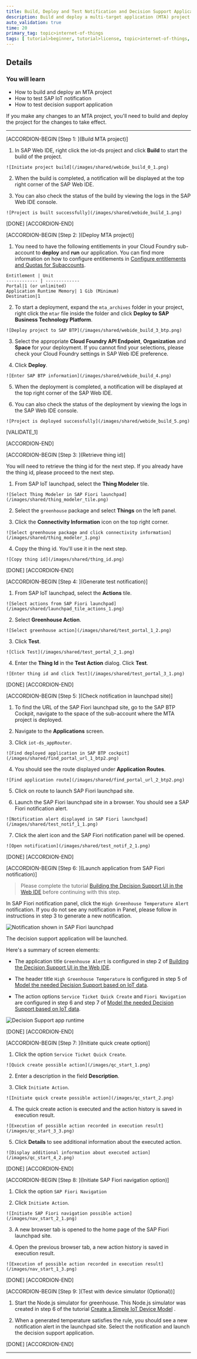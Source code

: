 ```yaml
---
title: Build, Deploy and Test Notification and Decision Support Application
description: Build and deploy a multi-target application (MTA) project in SAP Web IDE, generate a test notification in SAP IoT, and launch the decision support application.
auto_validation: true
time: 20
primary_tag: topic>internet-of-things
tags: [ tutorial>beginner, tutorial>license, topic>internet-of-things, topic>cloud, products>sap-internet-of-things, products>sap-business-technology-platform, products>sap-web-ide ]
---
```


## Details
### You will learn
  - How to build and deploy an MTA project
  - How to test SAP IoT notification
  - How to test decision support application

If you make any changes to an MTA project, you'll need to build and deploy the project for the changes to take effect.

---

[ACCORDION-BEGIN [Step 1: ](Build MTA project)]

  1. In SAP Web IDE, right click the iot-ds project and click **Build** to start the build of the project.

    ![Initiate project build](/images/shared/webide_build_0_1.png)

  2. When the build is completed, a notification will be displayed at the top right corner of the SAP Web IDE.  

  3. You can also check the status of the build by viewing the logs in the SAP Web IDE console.

    ![Project is built successfully](/images/shared/webide_build_1.png)  

[DONE]
[ACCORDION-END]

[ACCORDION-BEGIN [Step 2: ](Deploy MTA project)]

  1. You need to have the following entitlements in your Cloud Foundry sub-account to **deploy** and **run** our application.  You can find more information on how to configure entitlements in [Configure entitlements and Quotas for Subaccounts](https://help.sap.com/viewer/65de2977205c403bbc107264b8eccf4b/Cloud/en-US/5ba357b4fa1e4de4b9fcc4ae771609da.html).

    Entitlement | Unit
    ------------ | -------------
    Portal|1 (or unlimited)
    Application Runtime Memory| 1 Gib (Minimum)
    Destination|1

  2. To start a deployment, expand the `mta_archives` folder in your project, right click the `mtar` file inside the folder and click **Deploy to SAP Business Technology Platform**.

    ![Deploy project to SAP BTP](/images/shared/webide_build_3_btp.png)

  3. Select the appropriate **Cloud Foundry API Endpoint**, **Organization** and **Space** for your deployment.  If you cannot find your selections, please check your Cloud Foundry settings in SAP Web IDE preference.

  4. Click **Deploy**.

    ![Enter SAP BTP information](/images/shared/webide_build_4.png)

  5. When the deployment is completed, a notification will be displayed at the top right corner of the SAP Web IDE.

  6. You can also check the status of the deployment by viewing the logs in the SAP Web IDE console.

    ![Project is deployed successfully](/images/shared/webide_build_5.png)  

[VALIDATE_1]

[ACCORDION-END]

[ACCORDION-BEGIN [Step 3: ](Retrieve thing id)]

  You will need to retrieve the thing id for the next step. If you already have the thing id, please proceed to the next step.

  1. From SAP IoT launchpad, select the **Thing Modeler** tile.

    ![Select Thing Modeler in SAP Fiori launchpad](/images/shared/thing_modeler_tile.png)  

  2. Select the `greenhouse` package and select **Things** on the left panel.

  3. Click the **Connectivity Information** icon on the top right corner.

    ![Select greenhouse package and click connectivity information](/images/shared/thing_modeler_1.png)  

  4. Copy the thing id.  You'll use it in the next step.

    ![Copy thing id](/images/shared/thing_id.png)

[DONE]
[ACCORDION-END]

[ACCORDION-BEGIN [Step 4: ](Generate test notification)]

  1. From SAP IoT launchpad, select the **Actions** tile.

    ![Select actions from SAP Fiori launchpad](/images/shared/launchpad_tile_actions_1.png)

  2. Select **Greenhouse Action**.

    ![Select greenhouse action](/images/shared/test_portal_1_2.png)

  3. Click **Test**.

    ![Click Test](/images/shared/test_portal_2_1.png)

  4. Enter the **Thing Id** in the **Test Action** dialog. Click **Test**.

    ![Enter thing id and click Test](/images/shared/test_portal_3_1.png)


[DONE]
[ACCORDION-END]

[ACCORDION-BEGIN [Step 5: ](Check notification in launchpad site)]

  1. To find the URL of the SAP Fiori launchpad site, go to the SAP BTP Cockpit, navigate to the space of the sub-account where the MTA project is deployed.

  2. Navigate to the **Applications** screen.

  3. Click `iot-ds_appRouter`.

    ![Find deployed application in SAP BTP cockpit](/images/shared/find_portal_url_1_btp2.png)

  4. You should see the route displayed under **Application Routes**.

    ![Find application route](/images/shared/find_portal_url_2_btp2.png)

  5. Click on route to launch SAP Fiori launchpad site.

  6. Launch the SAP Fiori launchpad site in a browser.  You should see a SAP Fiori notification alert.

    ![Notification alert displayed in SAP Fiori launchpad](/images/shared/test_notif_1_1.png)

  7. Click the alert icon and the SAP Fiori notification panel will be opened.

    ![Open notification](/images/shared/test_notif_2_1.png)

[DONE]
[ACCORDION-END]

[ACCORDION-BEGIN [Step 6: ](Launch application from SAP Fiori notification)]

>Please complete the tutorial [Building the Decision Support UI in the Web IDE](iot-ds-3-create-ui) before continuing with this step.

In SAP Fiori notification panel, click the `High Greenhouse Temperature Alert` notification.  If you do not see any notification in Panel, please follow in instructions in step 3 to generate a new notification.

![Notification shown in SAP Fiori launchpad](/images/shared/test_notif_2_1.png)

The decision support application will be launched.  

Here's a summary of screen elements:

  - The application title ``Greenhouse Alert`` is configured in step 2 of [Building the Decision Support UI in the Web IDE](iot-ds-3-create-ui).

  - The header title ``High Greenhouse Temperature`` is configured in step 5 of [Model the needed Decision Support based on IoT data](iot-ds-1-define-actions).

  - The action options ``Service Ticket Quick Create`` and ``Fiori Navigation`` are configured in step 6 and step 7 of [Model the needed Decision Support based on IoT data](iot-ds-1-define-actions).

  ![Decision Support app runtime](/images/ds_runtime_2_1.png)

[DONE]
[ACCORDION-END]

[ACCORDION-BEGIN [Step 7: ](Initiate quick create option)]

  1. Click the option ``Service Ticket Quick Create``.

    ![Quick create possible action](/images/qc_start_1.png)

  2. Enter a description in the field **Description**.

  3. Click ``Initiate Action``.

    ![Initiate quick create possible action](/images/qc_start_2.png)

  4. The quick create action is executed and the action history is saved in execution result.

    ![Execution of possible action recorded in execution result](/images/qc_start_3_3.png)

  5. Click **Details** to see additional information about the executed action.

    ![Display additional information about executed action](/images/qc_start_4_2.png)

[DONE]
[ACCORDION-END]

[ACCORDION-BEGIN [Step 8: ](Initiate SAP Fiori navigation option)]

  1. Click the option `SAP Fiori Navigation`

  2. Click `Initiate Action`.

    ![Initiate SAP Fiori navigation possible action](/images/nav_start_2_1.png)

  3. A new browser tab is opened to the home page of the SAP Fiori launchpad site.

  4. Open the previous browser tab, a new action history is saved in execution result.

    ![Execution of possible action recorded in execution result](/images/nav_start_1_3.png)

[DONE]
[ACCORDION-END]

[ACCORDION-BEGIN [Step 9: ](Test with device simulator (Optional))]

  1. Start the Node.js simulator for greenhouse. This Node.js simulator was created in step 6 of the tutorial [Create a Simple IoT Device Model](iot-express-2-create-device-model) .

  2. When a generated temperature satisfies the rule, you should see a new notification alert in the launchpad site. Select the notification and launch the decision support application.


[DONE]
[ACCORDION-END]

---
